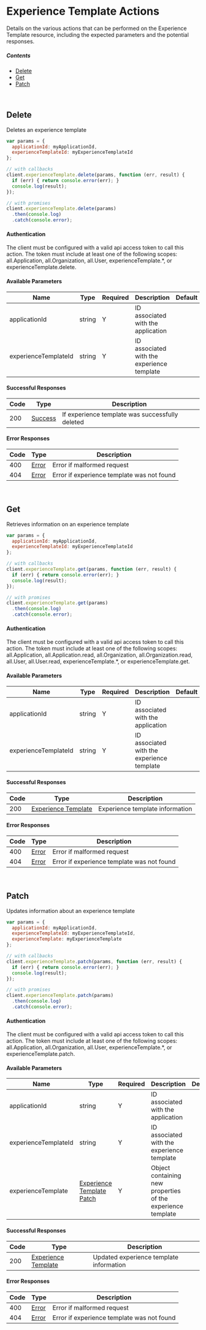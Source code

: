 # Experience Template Actions

Details on the various actions that can be performed on the
Experience Template resource, including the expected
parameters and the potential responses.

##### Contents

*   [Delete](#delete)
*   [Get](#get)
*   [Patch](#patch)

<br/>

## Delete

Deletes an experience template

```javascript
var params = {
  applicationId: myApplicationId,
  experienceTemplateId: myExperienceTemplateId
};

// with callbacks
client.experienceTemplate.delete(params, function (err, result) {
  if (err) { return console.error(err); }
  console.log(result);
});

// with promises
client.experienceTemplate.delete(params)
  .then(console.log)
  .catch(console.error);
```

#### Authentication
The client must be configured with a valid api access token to call this
action. The token must include at least one of the following scopes:
all.Application, all.Organization, all.User, experienceTemplate.*, or experienceTemplate.delete.

#### Available Parameters

| Name | Type | Required | Description | Default | Example |
| ---- | ---- | -------- | ----------- | ------- | ------- |
| applicationId | string | Y | ID associated with the application |  | 575ec8687ae143cd83dc4a97 |
| experienceTemplateId | string | Y | ID associated with the experience template |  | 575ed78e7ae143cd83dc4aab |

#### Successful Responses

| Code | Type | Description |
| ---- | ---- | ----------- |
| 200 | [Success](_schemas.md#success) | If experience template was successfully deleted |

#### Error Responses

| Code | Type | Description |
| ---- | ---- | ----------- |
| 400 | [Error](_schemas.md#error) | Error if malformed request |
| 404 | [Error](_schemas.md#error) | Error if experience template was not found |

<br/>

## Get

Retrieves information on an experience template

```javascript
var params = {
  applicationId: myApplicationId,
  experienceTemplateId: myExperienceTemplateId
};

// with callbacks
client.experienceTemplate.get(params, function (err, result) {
  if (err) { return console.error(err); }
  console.log(result);
});

// with promises
client.experienceTemplate.get(params)
  .then(console.log)
  .catch(console.error);
```

#### Authentication
The client must be configured with a valid api access token to call this
action. The token must include at least one of the following scopes:
all.Application, all.Application.read, all.Organization, all.Organization.read, all.User, all.User.read, experienceTemplate.*, or experienceTemplate.get.

#### Available Parameters

| Name | Type | Required | Description | Default | Example |
| ---- | ---- | -------- | ----------- | ------- | ------- |
| applicationId | string | Y | ID associated with the application |  | 575ec8687ae143cd83dc4a97 |
| experienceTemplateId | string | Y | ID associated with the experience template |  | 575ed78e7ae143cd83dc4aab |

#### Successful Responses

| Code | Type | Description |
| ---- | ---- | ----------- |
| 200 | [Experience Template](_schemas.md#experience-template) | Experience template information |

#### Error Responses

| Code | Type | Description |
| ---- | ---- | ----------- |
| 400 | [Error](_schemas.md#error) | Error if malformed request |
| 404 | [Error](_schemas.md#error) | Error if experience template was not found |

<br/>

## Patch

Updates information about an experience template

```javascript
var params = {
  applicationId: myApplicationId,
  experienceTemplateId: myExperienceTemplateId,
  experienceTemplate: myExperienceTemplate
};

// with callbacks
client.experienceTemplate.patch(params, function (err, result) {
  if (err) { return console.error(err); }
  console.log(result);
});

// with promises
client.experienceTemplate.patch(params)
  .then(console.log)
  .catch(console.error);
```

#### Authentication
The client must be configured with a valid api access token to call this
action. The token must include at least one of the following scopes:
all.Application, all.Organization, all.User, experienceTemplate.*, or experienceTemplate.patch.

#### Available Parameters

| Name | Type | Required | Description | Default | Example |
| ---- | ---- | -------- | ----------- | ------- | ------- |
| applicationId | string | Y | ID associated with the application |  | 575ec8687ae143cd83dc4a97 |
| experienceTemplateId | string | Y | ID associated with the experience template |  | 575ed78e7ae143cd83dc4aab |
| experienceTemplate | [Experience Template Patch](_schemas.md#experience-template-patch) | Y | Object containing new properties of the experience template |  | [Experience Template Patch Example](_schemas.md#experience-template-patch-example) |

#### Successful Responses

| Code | Type | Description |
| ---- | ---- | ----------- |
| 200 | [Experience Template](_schemas.md#experience-template) | Updated experience template information |

#### Error Responses

| Code | Type | Description |
| ---- | ---- | ----------- |
| 400 | [Error](_schemas.md#error) | Error if malformed request |
| 404 | [Error](_schemas.md#error) | Error if experience template was not found |
